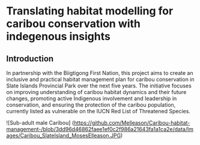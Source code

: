 # Translating habitat modelling for caribou conservation with indegenous insights


## Introduction

In partnership with the Biigtigong First Nation, this project aims to create an inclusive and practical habitat management plan for caribou conservation in Slate Islands Provincial Park over the next five years. The initiative focuses on improving understanding of caribou habitat dynamics and their future changes, promoting active Indigenous involvement and leadership in conservation, and ensuring the protection of the caribou population, currently listed as vulnerable on the IUCN Red List of Threatened Species.


![Sub-adult male Caribou] (https://github.com/Melleason/Caribou-habitat-management-/blob/3dd96d46862faee1ef0c2f986a21643fa1a1ca2e/data/Images/Caribou_SlateIsland_MosesElleason.JPG)
